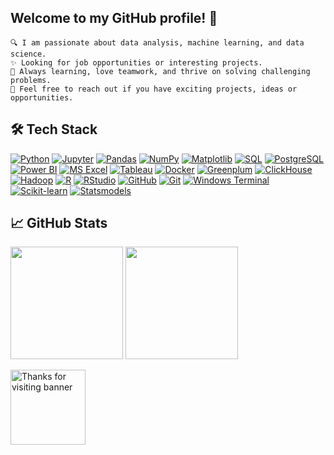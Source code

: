 ## Welcome to my GitHub profile! 👋

    🔍 I am passionate about data analysis, machine learning, and data science.  
    ✨ Looking for job opportunities or interesting projects.  
    🌱 Always learning, love teamwork, and thrive on solving challenging problems.
    🚀 Feel free to reach out if you have exciting projects, ideas or opportunities. 

## 🛠️ Tech Stack

[![Python](https://img.shields.io/badge/-Python-3776AB?logo=python&logoColor=white)](https://www.python.org/) 
[![Jupyter](https://img.shields.io/badge/-Jupyter-F37626?logo=jupyter&logoColor=white)](https://jupyter.org/) 
[![Pandas](https://img.shields.io/badge/-Pandas-150458?logo=pandas&logoColor=white)](https://pandas.pydata.org/) 
[![NumPy](https://img.shields.io/badge/-NumPy-013243?logo=numpy&logoColor=white)](https://numpy.org/) 
[![Matplotlib](https://img.shields.io/badge/-Matplotlib-3B4B79?style=flat&logo=matplotlib&logoColor=white)](https://matplotlib.org/)
[![SQL](https://img.shields.io/badge/-SQL-003B57?logo=postgresql&logoColor=white)](https://www.postgresql.org/) 
[![PostgreSQL](https://img.shields.io/badge/PostgreSQL-336791?style=flat&logo=postgresql&logoColor=white)](https://www.postgresql.org/)
[![Power BI](https://img.shields.io/badge/-Power%20BI-F2C811?logo=powerbi&logoColor=black)](https://powerbi.microsoft.com/) 
[![MS Excel](https://img.shields.io/badge/-MS%20Excel-217346?logo=microsoftexcel&logoColor=white)](https://www.microsoft.com/en-us/microsoft-365/excel)
[![Tableau](https://img.shields.io/badge/-Tableau-E97627?style=flat&logo=tableau&logoColor=white)](https://www.tableau.com/)
[![Docker](https://img.shields.io/badge/-Docker-2496ED?logo=docker&logoColor=white)](https://www.docker.com/)
[![Greenplum](https://img.shields.io/badge/-Greenplum-26A97B?logo=greenplum&logoColor=white)](https://greenplum.org/) 
[![ClickHouse](https://img.shields.io/badge/-ClickHouse-FFCC00?logo=clickhouse&logoColor=black)](https://clickhouse.com/) 
[![Hadoop](https://img.shields.io/badge/-Hadoop-66CCFF?logo=apachehadoop&logoColor=black)](https://hadoop.apache.org/)
[![R](https://img.shields.io/badge/-R-276DC3?logo=r&logoColor=white)](https://www.r-project.org/) 
[![RStudio](https://img.shields.io/badge/-RStudio-75AADB?style=flat&logo=rstudio&logoColor=white)](https://www.rstudio.com/)
[![GitHub](https://img.shields.io/badge/-GitHub-181717?style=flat&logo=github&logoColor=white)](https://github.com/)
[![Git](https://img.shields.io/badge/Git-F05032?style=flat&logo=git&logoColor=white)](https://git-scm.com/)
[![Windows Terminal](https://img.shields.io/badge/-Windows%20Terminal-4D4D4D?style=flat&logo=windows&logoColor=white)](https://docs.microsoft.com/en-us/windows/terminal/)
[![Scikit-learn](https://img.shields.io/badge/Scikit--learn-F7931E?style=flat&logo=scikit-learn&logoColor=white)](https://scikit-learn.org/)
[![Statsmodels](https://img.shields.io/badge/Statsmodels-9B59B6?style=flat&logo=statsmodels&logoColor=white)](https://www.statsmodels.org/)

## 📈 GitHub Stats

<img height=180 src='https://github-readme-stats.vercel.app/api?username=Kseos&theme=radical&show_icons=true&hide_border=true&count_private=true'/> <img height=180 src='https://github-readme-stats.vercel.app/api/top-langs/?username=Kseos&theme=radical&show_icons=true&hide_border=true&layout=compact'/>

<picture>
 <source height=120 media="(prefers-color-scheme: dark)" srcset="https://github.com/user-attachments/assets/f14a8529-985d-493e-b82b-69ce7a3ba464">
 <source height=120 media="(prefers-color-scheme: light)" srcset="https://github.com/user-attachments/assets/b7880d2e-0cd2-4650-94c7-31b929232c8f">
 <img height=120 alt="Thanks for visiting banner" src="https://github.com/user-attachments/assets/f14a8529-985d-493e-b82b-69ce7a3ba464">
</picture>
